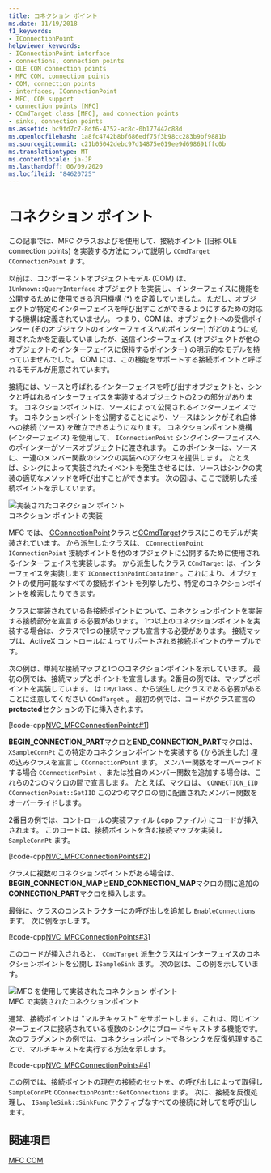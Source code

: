 ```yaml
---
title: コネクション ポイント
ms.date: 11/19/2018
f1_keywords:
- IConnectionPoint
helpviewer_keywords:
- IConnectionPoint interface
- connections, connection points
- OLE COM connection points
- MFC COM, connection points
- COM, connection points
- interfaces, IConnectionPoint
- MFC, COM support
- connection points [MFC]
- CCmdTarget class [MFC], and connection points
- sinks, connection points
ms.assetid: bc9fd7c7-8df6-4752-ac8c-0b177442c88d
ms.openlocfilehash: 1a8fc4742b8bf686edf75f3b98cc283b9bf9881b
ms.sourcegitcommit: c21b05042debc97d14875e019ee9d698691ffc0b
ms.translationtype: MT
ms.contentlocale: ja-JP
ms.lasthandoff: 06/09/2020
ms.locfileid: "84620725"
---
```

# <a name="connection-points"></a>コネクション ポイント

この記事では、MFC クラスおよびを使用して、接続ポイント (旧称 OLE connection points) を実装する方法について説明し `CCmdTarget` `CConnectionPoint` ます。

以前は、コンポーネントオブジェクトモデル (COM) は、 `IUnknown::QueryInterface` オブジェクトを実装し、インターフェイスに機能を公開するために使用できる汎用機構 (*) を定義していました。 ただし、オブジェクトが特定のインターフェイスを呼び出すことができるようにするための対応する機構は定義されていません。 つまり、COM は、オブジェクトへの受信ポインター (そのオブジェクトのインターフェイスへのポインター) がどのように処理されたかを定義していましたが、送信インターフェイス (オブジェクトが他のオブジェクトのインターフェイスに保持するポインター) の明示的なモデルを持っていませんでした。 COM には、この機能をサポートする接続ポイントと呼ばれるモデルが用意されています。

接続には、ソースと呼ばれるインターフェイスを呼び出すオブジェクトと、シンクと呼ばれるインターフェイスを実装するオブジェクトの2つの部分があります。 コネクションポイントは、ソースによって公開されるインターフェイスです。 コネクションポイントを公開することにより、ソースはシンクがそれ自体への接続 (ソース) を確立できるようになります。 コネクションポイント機構 (インターフェイス) を使用して、 `IConnectionPoint` シンクインターフェイスへのポインターがソースオブジェクトに渡されます。 このポインターは、ソースに、一連のメンバー関数のシンクの実装へのアクセスを提供します。 たとえば、シンクによって実装されたイベントを発生させるには、ソースはシンクの実装の適切なメソッドを呼び出すことができます。 次の図は、ここで説明した接続ポイントを示しています。

![実装されたコネクション ポイント](../mfc/media/vc37lh1.gif "実装されたコネクション ポイント") <br/>
コネクション ポイントの実装

MFC では、 [CConnectionPoint](reference/cconnectionpoint-class.md)クラスと[CCmdTarget](reference/ccmdtarget-class.md)クラスにこのモデルが実装されています。 から派生したクラスは、 `CConnectionPoint` `IConnectionPoint` 接続ポイントを他のオブジェクトに公開するために使用されるインターフェイスを実装します。 から派生したクラス `CCmdTarget` は、インターフェイスを実装します `IConnectionPointContainer` 。これにより、オブジェクトの使用可能なすべての接続ポイントを列挙したり、特定のコネクションポイントを検索したりできます。

クラスに実装されている各接続ポイントについて、コネクションポイントを実装する接続部分を宣言する必要があります。 1つ以上のコネクションポイントを実装する場合は、クラスで1つの接続マップも宣言する必要があります。 接続マップは、ActiveX コントロールによってサポートされる接続ポイントのテーブルです。

次の例は、単純な接続マップと1つのコネクションポイントを示しています。 最初の例では、接続マップとポイントを宣言します。2番目の例では、マップとポイントを実装しています。 は `CMyClass` 、から派生したクラスである必要があることに注意してください `CCmdTarget` 。 最初の例では、コードがクラス宣言の**protected**セクションの下に挿入されます。

[!code-cpp[NVC_MFCConnectionPoints#1](codesnippet/cpp/connection-points_1.h)]

**BEGIN_CONNECTION_PART**マクロと**END_CONNECTION_PART**マクロは、 `XSampleConnPt` この特定のコネクションポイントを実装する (から派生した) 埋め込みクラスを宣言し `CConnectionPoint` ます。 メンバー関数をオーバーライドする場合 `CConnectionPoint` 、または独自のメンバー関数を追加する場合は、これらの2つのマクロの間で宣言します。 たとえば、マクロは、 `CONNECTION_IID` `CConnectionPoint::GetIID` この2つのマクロの間に配置されたメンバー関数をオーバーライドします。

2番目の例では、コントロールの実装ファイル (.cpp ファイル) にコードが挿入されます。 このコードは、接続ポイントを含む接続マップを実装し `SampleConnPt` ます。

[!code-cpp[NVC_MFCConnectionPoints#2](codesnippet/cpp/connection-points_2.cpp)]

クラスに複数のコネクションポイントがある場合は、 **BEGIN_CONNECTION_MAP**と**END_CONNECTION_MAP**マクロの間に追加の**CONNECTION_PART**マクロを挿入します。

最後に、クラスのコンストラクターにの呼び出しを追加し `EnableConnections` ます。 次に例を示します。

[!code-cpp[NVC_MFCConnectionPoints#3](codesnippet/cpp/connection-points_3.cpp)]

このコードが挿入されると、 `CCmdTarget` 派生クラスはインターフェイスのコネクションポイントを公開し `ISampleSink` ます。 次の図は、この例を示しています。

![MFC を使用して実装されたコネクション ポイント](../mfc/media/vc37lh2.gif "MFC を使用して実装されたコネクション ポイント") <br/>
MFC で実装されたコネクションポイント

通常、接続ポイントは "マルチキャスト" をサポートします。これは、同じインターフェイスに接続されている複数のシンクにブロードキャストする機能です。 次のフラグメントの例では、コネクションポイントで各シンクを反復処理することで、マルチキャストを実行する方法を示します。

[!code-cpp[NVC_MFCConnectionPoints#4](codesnippet/cpp/connection-points_4.cpp)]

この例では、接続ポイントの現在の接続のセットを、の呼び出しによって取得し `SampleConnPt` `CConnectionPoint::GetConnections` ます。 次に、接続を反復処理し、 `ISampleSink::SinkFunc` アクティブなすべての接続に対してを呼び出します。

## <a name="see-also"></a>関連項目

[MFC COM](mfc-com.md)
